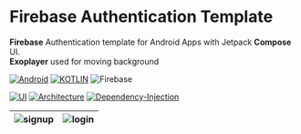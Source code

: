 Firebase Authentication Template
=====

**Firebase** Authentication template for Android Apps with Jetpack **Compose** UI.  
**Exoplayer** used for moving background

[![Android](https://img.shields.io/badge/Android-grey?style=&logo=android&logoColor=green)](https://www.android.com/)
[![KOTLIN](https://img.shields.io/badge/Kotlin-grey?style=none&logo=Kotlin&logoColor=)](https://kotlinlang.org/)
![Firebase](https://img.shields.io/badge/-Firebase_Auth-grey?style=&logo=Firebase&logoColor=orange)

[![UI](https://badgen.net/badge/UI/Compose?color=black)]()
[![Architecture](https://badgen.net/badge/Architecture/MVVM?color=black)]()
[![Dependency-Injection](https://badgen.net/badge/Dependency-Injection/Koin?color=black)]()

| ![signup](images/signup.gif) | ![login](images/login.gif) |
|------------------------------|----------------------------|

